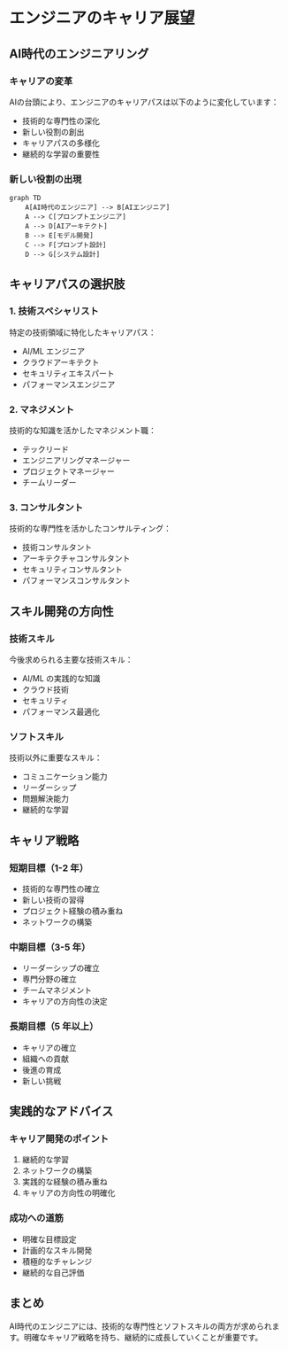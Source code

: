 # エンジニアのキャリア展望

## AI時代のエンジニアリング

### キャリアの変革

AIの台頭により、エンジニアのキャリアパスは以下のように変化しています：

- 技術的な専門性の深化
- 新しい役割の創出
- キャリアパスの多様化
- 継続的な学習の重要性

### 新しい役割の出現

```mermaid
graph TD
    A[AI時代のエンジニア] --> B[AIエンジニア]
    A --> C[プロンプトエンジニア]
    A --> D[AIアーキテクト]
    B --> E[モデル開発]
    C --> F[プロンプト設計]
    D --> G[システム設計]
```

## キャリアパスの選択肢

### 1. 技術スペシャリスト

特定の技術領域に特化したキャリアパス：

- AI/ML エンジニア
- クラウドアーキテクト
- セキュリティエキスパート
- パフォーマンスエンジニア

### 2. マネジメント

技術的な知識を活かしたマネジメント職：

- テックリード
- エンジニアリングマネージャー
- プロジェクトマネージャー
- チームリーダー

### 3. コンサルタント

技術的な専門性を活かしたコンサルティング：

- 技術コンサルタント
- アーキテクチャコンサルタント
- セキュリティコンサルタント
- パフォーマンスコンサルタント

## スキル開発の方向性

### 技術スキル

今後求められる主要な技術スキル：

- AI/ML の実践的な知識
- クラウド技術
- セキュリティ
- パフォーマンス最適化

### ソフトスキル

技術以外に重要なスキル：

- コミュニケーション能力
- リーダーシップ
- 問題解決能力
- 継続的な学習

## キャリア戦略

### 短期目標（1-2 年）

- 技術的な専門性の確立
- 新しい技術の習得
- プロジェクト経験の積み重ね
- ネットワークの構築

### 中期目標（3-5 年）

- リーダーシップの確立
- 専門分野の確立
- チームマネジメント
- キャリアの方向性の決定

### 長期目標（5 年以上）

- キャリアの確立
- 組織への貢献
- 後進の育成
- 新しい挑戦

## 実践的なアドバイス

### キャリア開発のポイント

1. 継続的な学習
2. ネットワークの構築
3. 実践的な経験の積み重ね
4. キャリアの方向性の明確化

### 成功への道筋

- 明確な目標設定
- 計画的なスキル開発
- 積極的なチャレンジ
- 継続的な自己評価

## まとめ

AI時代のエンジニアには、技術的な専門性とソフトスキルの両方が求められます。明確なキャリア戦略を持ち、継続的に成長していくことが重要です。
